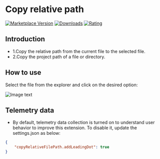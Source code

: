 # Copy relative path

[![Marketplace Version](https://vsmarketplacebadge.apphb.com/version-short/myos.copy-relative-path.svg)](https://marketplace.visualstudio.com/items?itemName=myos.copy-relative-path) [![Downloads](https://vsmarketplacebadge.apphb.com/downloads-short/myos.copy-relative-path.svg)](https://marketplace.visualstudio.com/items?itemName=myos.copy-relative-path) [![Rating](https://vsmarketplacebadge.apphb.com/rating-short/myos.copy-relative-path.svg)](https://marketplace.visualstudio.com/items?itemName=myos.copy-relative-path)

## Introduction

* 1.Copy the relative path from the current file to the selected file.
* 2.Copy the project path of a file or directory.

## How to use
Select the file from the explorer and click on the desired option:

![Image text](https://thumbs.gfycat.com/UnderstatedConcreteAustralianfurseal-size_restricted.gif)

## Telemetry data
* By default, telemetry data collection is turned on to understand user behavior to improve this extension. To disable it, update the settings.json as below:
```json
{
    "copyRelativeFilePath.addLeadingDot": true
}
```
